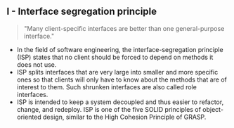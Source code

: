 ## I - Interface segregation principle

> "Many client-specific interfaces are better than one general-purpose interface."


- In the field of software engineering, the interface-segregation principle (ISP) states that no client should be forced to depend on methods it does not use.
- ISP splits interfaces that are very large into smaller and more specific ones so that clients will only have to know about the methods that are of interest to them. Such shrunken interfaces are also called role interfaces.
- ISP is intended to keep a system decoupled and thus easier to refactor, change, and redeploy. ISP is one of the five SOLID principles of object-oriented design, similar to the High Cohesion Principle of GRASP.
